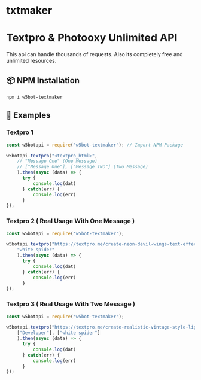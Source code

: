 # txtmaker

# Textpro & Photooxy Unlimited API

This api can handle thousands of requests. Also its completely free
and unlimited resources. 

##

## 📦 NPM Installation

`npm i w5bot-textmaker`

##

## 🧾 Examples

### Textpro 1

```js
const w5botapi = require('w5bot-textmaker'); // Import NPM Package

w5botapi.textpro("<textpro_html>",
    // "Message One" (One Message)
    // ["Message One"], ["Message Two"] (Two Message)
    ).then(async (data) => { 
      try { 
          console.log(dat)
      } catch(err) { 
          console.log(err)
      } 
});
```

### Textpro 2 ( Real Usage With One Message )

```js
const w5botapi = require('w5bot-textmaker');

w5botapi.textpro("https://textpro.me/create-neon-devil-wings-text-effect-online-free-1014.html",
    "white spider"
    ).then(async (data) => { 
      try { 
          console.log(dat)
      } catch(err) { 
          console.log(err)
      } 
});
```

### Textpro 3 ( Real Usage With Two Message )

```js
const w5botapi = require('w5bot-textmaker');

w5botapi.textpro("https://textpro.me/create-realistic-vintage-style-light-bulb-1000.html",
    ["Developer"], ["white spider"]
    ).then(async (data) => { 
      try { 
          console.log(dat)
      } catch(err) { 
          console.log(err)
      } 
});
```
